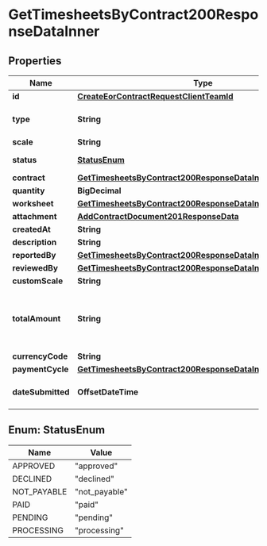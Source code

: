 

# GetTimesheetsByContract200ResponseDataInner


## Properties

| Name | Type | Description | Notes |
|------------ | ------------- | ------------- | -------------|
|**id** | [**CreateEorContractRequestClientTeamId**](CreateEorContractRequestClientTeamId.md) |  |  |
|**type** | **String** | Deprecated - it is always \&quot;work\&quot; |  |
|**scale** | **String** |  |  [optional] |
|**status** | [**StatusEnum**](#StatusEnum) | Status of this entry. |  |
|**contract** | [**GetTimesheetsByContract200ResponseDataInnerContract**](GetTimesheetsByContract200ResponseDataInnerContract.md) |  |  |
|**quantity** | **BigDecimal** |  |  |
|**worksheet** | [**GetTimesheetsByContract200ResponseDataInnerWorksheet**](GetTimesheetsByContract200ResponseDataInnerWorksheet.md) |  |  |
|**attachment** | [**AddContractDocument201ResponseData**](AddContractDocument201ResponseData.md) |  |  |
|**createdAt** | **String** |  |  |
|**description** | **String** |  |  |
|**reportedBy** | [**GetTimesheetsByContract200ResponseDataInnerReportedBy**](GetTimesheetsByContract200ResponseDataInnerReportedBy.md) |  |  |
|**reviewedBy** | [**GetTimesheetsByContract200ResponseDataInnerReviewedBy**](GetTimesheetsByContract200ResponseDataInnerReviewedBy.md) |  |  |
|**customScale** | **String** |  |  [optional] |
|**totalAmount** | **String** | is equal to quantity times rate of active work statement + bonus in this record |  |
|**currencyCode** | **String** |  |  |
|**paymentCycle** | [**GetTimesheetsByContract200ResponseDataInnerPaymentCycle**](GetTimesheetsByContract200ResponseDataInnerPaymentCycle.md) |  |  [optional] |
|**dateSubmitted** | **OffsetDateTime** | Long date-time format following ISO-8601 |  |



## Enum: StatusEnum

| Name | Value |
|---- | -----|
| APPROVED | &quot;approved&quot; |
| DECLINED | &quot;declined&quot; |
| NOT_PAYABLE | &quot;not_payable&quot; |
| PAID | &quot;paid&quot; |
| PENDING | &quot;pending&quot; |
| PROCESSING | &quot;processing&quot; |



